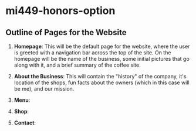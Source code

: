 # mi449-honors-option

## Outline of Pages for the Website

1. **Homepage**: This will be the default page for the website, where the user is greeted
with a navigation bar across the top of the site. On the homepage will be the name of the business,
some initial pictures that go along with it, and a brief summary of the coffee site.

2. **About the Business**: This will contain the "history" of the company, it's location of the shops,
fun facts about the owners (which in this case will be me), and our mission.

3. **Menu**:

4. **Shop**: 

5. **Contact**: